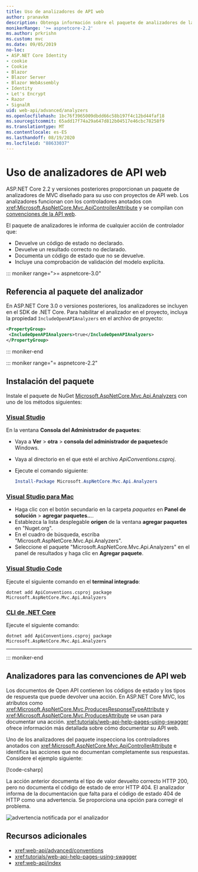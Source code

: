 ```yaml
---
title: Uso de analizadores de API web
author: pranavkm
description: Obtenga información sobre el paquete de analizadores de la API web de ASP.NET Core MVC.
monikerRange: '>= aspnetcore-2.2'
ms.author: prkrishn
ms.custom: mvc
ms.date: 09/05/2019
no-loc:
- ASP.NET Core Identity
- cookie
- Cookie
- Blazor
- Blazor Server
- Blazor WebAssembly
- Identity
- Let's Encrypt
- Razor
- SignalR
uid: web-api/advanced/analyzers
ms.openlocfilehash: 1bc76f3965009dbdd66c58b197f4c12bd44faf18
ms.sourcegitcommit: 65add17f74a29a647d812b04517e46cbc78258f9
ms.translationtype: MT
ms.contentlocale: es-ES
ms.lasthandoff: 08/19/2020
ms.locfileid: "88633037"
---
```

# <a name="use-web-api-analyzers"></a>Uso de analizadores de API web

ASP.NET Core 2.2 y versiones posteriores proporcionan un paquete de analizadores de MVC diseñado para su uso con proyectos de API web. Los analizadores funcionan con los controladores anotados con <xref:Microsoft.AspNetCore.Mvc.ApiControllerAttribute> y se compilan con [convenciones de la API web](xref:web-api/advanced/conventions).

El paquete de analizadores le informa de cualquier acción de controlador que:

* Devuelve un código de estado no declarado.
* Devuelve un resultado correcto no declarado.
* Documenta un código de estado que no se devuelve.
* Incluye una comprobación de validación del modelo explícita.

::: moniker range=">= aspnetcore-3.0"

## <a name="reference-the-analyzer-package"></a>Referencia al paquete del analizador

En ASP.NET Core 3.0 o versiones posteriores, los analizadores se incluyen en el SDK de .NET Core. Para habilitar el analizador en el proyecto, incluya la propiedad `IncludeOpenAPIAnalyzers` en el archivo de proyecto:

```xml
<PropertyGroup>
 <IncludeOpenAPIAnalyzers>true</IncludeOpenAPIAnalyzers>
</PropertyGroup>
```

::: moniker-end

::: moniker range="= aspnetcore-2.2"

## <a name="package-installation"></a>Instalación del paquete

Instale el paquete de NuGet [Microsoft.AspNetCore.Mvc.Api.Analyzers](https://www.nuget.org/packages/Microsoft.AspNetCore.Mvc.Api.Analyzers) con uno de los métodos siguientes:

### <a name="visual-studio"></a>[Visual Studio](#tab/visual-studio)

En la ventana **Consola del Administrador de paquetes**:
  * Vaya a **Ver** > **otra** > **consola del administrador de paquetes**de Windows.
  * Vaya al directorio en el que esté el archivo *ApiConventions.csproj*.
  * Ejecute el comando siguiente:

    ```powershell
    Install-Package Microsoft.AspNetCore.Mvc.Api.Analyzers
    ```

### <a name="visual-studio-for-mac"></a>[Visual Studio para Mac](#tab/visual-studio-mac)

* Haga clic con el botón secundario en la carpeta *paquetes* en **Panel de solución** > **agregar paquetes..**..
* Establezca la lista desplegable **origen** de la ventana **agregar paquetes** en "Nuget.org".
* En el cuadro de búsqueda, escriba "Microsoft.AspNetCore.Mvc.Api.Analyzers".
* Seleccione el paquete "Microsoft.AspNetCore.Mvc.Api.Analyzers" en el panel de resultados y haga clic en **Agregar paquete**.

### <a name="visual-studio-code"></a>[Visual Studio Code](#tab/visual-studio-code)

Ejecute el siguiente comando en el **terminal integrado**:

```dotnetcli
dotnet add ApiConventions.csproj package Microsoft.AspNetCore.Mvc.Api.Analyzers
```

### <a name="net-core-cli"></a>[CLI de .NET Core](#tab/netcore-cli)

Ejecute el siguiente comando:

```dotnetcli
dotnet add ApiConventions.csproj package Microsoft.AspNetCore.Mvc.Api.Analyzers
```

---

::: moniker-end

## <a name="analyzers-for-web-api-conventions"></a>Analizadores para las convenciones de API web

Los documentos de Open API contienen los códigos de estado y los tipos de respuesta que puede devolver una acción. En ASP.NET Core MVC, los atributos como <xref:Microsoft.AspNetCore.Mvc.ProducesResponseTypeAttribute> y <xref:Microsoft.AspNetCore.Mvc.ProducesAttribute> se usan para documentar una acción. <xref:tutorials/web-api-help-pages-using-swagger> ofrece información más detallada sobre cómo documentar su API web.

Uno de los analizadores del paquete inspecciona los controladores anotados con <xref:Microsoft.AspNetCore.Mvc.ApiControllerAttribute> e identifica las acciones que no documentan completamente sus respuestas. Considere el ejemplo siguiente:

[!code-csharp[](conventions/sample/Controllers/ContactsController.cs?name=missing404docs&highlight=10)]

La acción anterior documenta el tipo de valor devuelto correcto HTTP 200, pero no documenta el código de estado de error HTTP 404. El analizador informa de la documentación que falta para el código de estado 404 de HTTP como una advertencia. Se proporciona una opción para corregir el problema.

![advertencia notificada por el analizador](conventions/_static/Analyzer.gif)

## <a name="additional-resources"></a>Recursos adicionales

* <xref:web-api/advanced/conventions>
* <xref:tutorials/web-api-help-pages-using-swagger>
* <xref:web-api/index>
